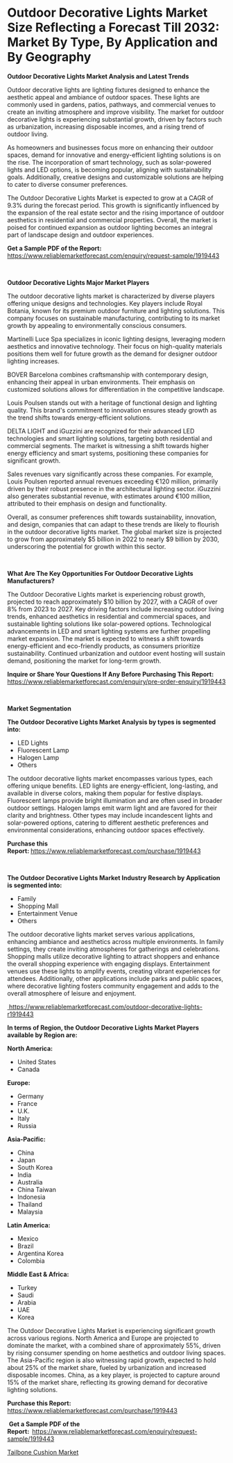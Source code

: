 <p><h1>Outdoor Decorative Lights Market Size Reflecting a Forecast Till 2032: Market By Type, By Application and By Geography</h1></p><p><strong>Outdoor Decorative Lights Market Analysis and Latest Trends</strong></p>
<p><p>Outdoor decorative lights are lighting fixtures designed to enhance the aesthetic appeal and ambiance of outdoor spaces. These lights are commonly used in gardens, patios, pathways, and commercial venues to create an inviting atmosphere and improve visibility. The market for outdoor decorative lights is experiencing substantial growth, driven by factors such as urbanization, increasing disposable incomes, and a rising trend of outdoor living.</p><p>As homeowners and businesses focus more on enhancing their outdoor spaces, demand for innovative and energy-efficient lighting solutions is on the rise. The incorporation of smart technology, such as solar-powered lights and LED options, is becoming popular, aligning with sustainability goals. Additionally, creative designs and customizable solutions are helping to cater to diverse consumer preferences.</p><p>The Outdoor Decorative Lights Market is expected to grow at a CAGR of 9.3% during the forecast period. This growth is significantly influenced by the expansion of the real estate sector and the rising importance of outdoor aesthetics in residential and commercial properties. Overall, the market is poised for continued expansion as outdoor lighting becomes an integral part of landscape design and outdoor experiences.</p></p>
<p><strong>Get a Sample PDF of the Report:&nbsp;</strong> <a href="https://www.reliablemarketforecast.com/enquiry/request-sample/1919443?utm_campaign=1130&utm_medium=2&utm_source=Github&utm_content=ia&utm_term=08022025&utm_id=outdoor-decorative-lights">https://www.reliablemarketforecast.com/enquiry/request-sample/1919443</a></p>
<p>&nbsp;</p>
<p><strong>Outdoor Decorative Lights Major Market Players</strong></p>
<p><p>The outdoor decorative lights market is characterized by diverse players offering unique designs and technologies. Key players include Royal Botania, known for its premium outdoor furniture and lighting solutions. This company focuses on sustainable manufacturing, contributing to its market growth by appealing to environmentally conscious consumers.</p><p>Martinelli Luce Spa specializes in iconic lighting designs, leveraging modern aesthetics and innovative technology. Their focus on high-quality materials positions them well for future growth as the demand for designer outdoor lighting increases.</p><p>BOVER Barcelona combines craftsmanship with contemporary design, enhancing their appeal in urban environments. Their emphasis on customized solutions allows for differentiation in the competitive landscape.</p><p>Louis Poulsen stands out with a heritage of functional design and lighting quality. This brand's commitment to innovation ensures steady growth as the trend shifts towards energy-efficient solutions.</p><p>DELTA LIGHT and iGuzzini are recognized for their advanced LED technologies and smart lighting solutions, targeting both residential and commercial segments. The market is witnessing a shift towards higher energy efficiency and smart systems, positioning these companies for significant growth.</p><p>Sales revenues vary significantly across these companies. For example, Louis Poulsen reported annual revenues exceeding €120 million, primarily driven by their robust presence in the architectural lighting sector. iGuzzini also generates substantial revenue, with estimates around €100 million, attributed to their emphasis on design and functionality.</p><p>Overall, as consumer preferences shift towards sustainability, innovation, and design, companies that can adapt to these trends are likely to flourish in the outdoor decorative lights market. The global market size is projected to grow from approximately $5 billion in 2022 to nearly $9 billion by 2030, underscoring the potential for growth within this sector.</p></p>
<p>&nbsp;</p>
<p><strong>What Are The Key Opportunities For Outdoor Decorative Lights Manufacturers?</strong></p>
<p><p>The Outdoor Decorative Lights market is experiencing robust growth, projected to reach approximately $10 billion by 2027, with a CAGR of over 8% from 2023 to 2027. Key driving factors include increasing outdoor living trends, enhanced aesthetics in residential and commercial spaces, and sustainable lighting solutions like solar-powered options. Technological advancements in LED and smart lighting systems are further propelling market expansion. The market is expected to witness a shift towards energy-efficient and eco-friendly products, as consumers prioritize sustainability. Continued urbanization and outdoor event hosting will sustain demand, positioning the market for long-term growth.</p></p>
<p><strong>Inquire or Share Your Questions If Any Before Purchasing This Report:</strong> <a href="https://www.reliablemarketforecast.com/enquiry/pre-order-enquiry/1919443?utm_campaign=1130&utm_medium=2&utm_source=Github&utm_content=ia&utm_term=08022025&utm_id=outdoor-decorative-lights">https://www.reliablemarketforecast.com/enquiry/pre-order-enquiry/1919443</a></p>
<p>&nbsp;</p>
<p><strong>Market Segmentation</strong></p>
<p><strong>The Outdoor Decorative Lights Market Analysis by types is segmented into:</strong></p>
<p><ul><li>LED Lights</li><li>Fluorescent Lamp</li><li>Halogen Lamp</li><li>Others</li></ul></p>
<p><p>The outdoor decorative lights market encompasses various types, each offering unique benefits. LED lights are energy-efficient, long-lasting, and available in diverse colors, making them popular for festive displays. Fluorescent lamps provide bright illumination and are often used in broader outdoor settings. Halogen lamps emit warm light and are favored for their clarity and brightness. Other types may include incandescent lights and solar-powered options, catering to different aesthetic preferences and environmental considerations, enhancing outdoor spaces effectively.</p></p>
<p><strong>Purchase this Report:&nbsp;</strong><a href="https://www.reliablemarketforecast.com/purchase/1919443?utm_campaign=1130&utm_medium=2&utm_source=Github&utm_content=ia&utm_term=08022025&utm_id=outdoor-decorative-lights">https://www.reliablemarketforecast.com/purchase/1919443</a></p>
<p>&nbsp;</p>
<p><strong>The Outdoor Decorative Lights Market Industry Research by Application is segmented into:</strong></p>
<p><ul><li>Family</li><li>Shopping Mall</li><li>Entertainment Venue</li><li>Others</li></ul></p>
<p><p>The outdoor decorative lights market serves various applications, enhancing ambiance and aesthetics across multiple environments. In family settings, they create inviting atmospheres for gatherings and celebrations. Shopping malls utilize decorative lighting to attract shoppers and enhance the overall shopping experience with engaging displays. Entertainment venues use these lights to amplify events, creating vibrant experiences for attendees. Additionally, other applications include parks and public spaces, where decorative lighting fosters community engagement and adds to the overall atmosphere of leisure and enjoyment.</p></p>
<p><a href="https://www.reliablemarketforecast.com/outdoor-decorative-lights-r1919443?utm_campaign=1130&utm_medium=2&utm_source=Github&utm_content=ia&utm_term=08022025&utm_id=outdoor-decorative-lights">&nbsp;https://www.reliablemarketforecast.com/outdoor-decorative-lights-r1919443</a></p>
<p><strong>In terms of Region, the Outdoor Decorative Lights Market Players available by Region are:</strong></p>
<p>
    <p> <strong> North America: </strong>
        <ul>
            <li>United States</li>
            <li>Canada</li>
        </ul>
        </p> 
    <p> <strong> Europe: </strong>
        <ul>
            <li>Germany</li>
            <li>France</li>
            <li>U.K.</li>
            <li>Italy</li>
            <li>Russia</li>
        </ul>
        </p> 
    <p> <strong> Asia-Pacific: </strong>
        <ul>
            <li>China</li>
            <li>Japan</li>
            <li>South Korea</li>
            <li>India</li>
            <li>Australia</li>
            <li>China Taiwan</li>
            <li>Indonesia</li>
            <li>Thailand</li>
            <li>Malaysia</li>
        </ul>
        </p> 
    <p> <strong> Latin America: </strong>
        <ul>
            <li>Mexico</li>
            <li>Brazil</li>
            <li>Argentina Korea</li>
            <li>Colombia</li>
        </ul>
        </p> 
    <p> <strong> Middle East & Africa: </strong>
        <ul>
            <li>Turkey</li>
            <li>Saudi</li>
            <li>Arabia</li>
            <li>UAE</li>
            <li>Korea</li>
        </ul>
    </p>
    </p>
<p><p>The Outdoor Decorative Lights Market is experiencing significant growth across various regions. North America and Europe are projected to dominate the market, with a combined share of approximately 55%, driven by rising consumer spending on home aesthetics and outdoor living spaces. The Asia-Pacific region is also witnessing rapid growth, expected to hold about 25% of the market share, fueled by urbanization and increased disposable incomes. China, as a key player, is projected to capture around 15% of the market share, reflecting its growing demand for decorative lighting solutions.</p></p>
<p><strong>Purchase this Report: </strong><a href="https://www.reliablemarketforecast.com/purchase/1919443?utm_campaign=1130&utm_medium=2&utm_source=Github&utm_content=ia&utm_term=08022025&utm_id=outdoor-decorative-lights">https://www.reliablemarketforecast.com/purchase/1919443</a></p>
<p>&nbsp;<strong>Get a Sample PDF of the Report:&nbsp;&nbsp;</strong><a href="https://www.reliablemarketforecast.com/enquiry/request-sample/1919443?utm_campaign=1130&utm_medium=2&utm_source=Github&utm_content=ia&utm_term=08022025&utm_id=outdoor-decorative-lights">https://www.reliablemarketforecast.com/enquiry/request-sample/1919443</a></p>
<p><strong></strong></p>
<p><p><a href="https://github.com/RickHolmes3/Market-Research-Report-List-7/blob/main/tailbone-cushion-market.md?utm_campaign=1130&utm_medium=2&utm_source=Github&utm_content=ia&utm_term=08022025&utm_id=outdoor-decorative-lights">Tailbone Cushion Market</a></p></p>